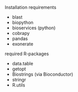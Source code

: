 Installation requirements

- blast
- biopython
- bioservices (python)
- cobrapy
- pandas
- exonerate

required R-packages

- data.table
- getopt
- Biostrings (via Bioconductor)
- stringr
- R.utils

